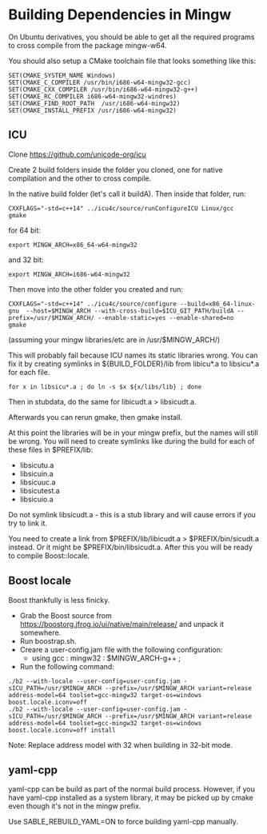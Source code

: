 ﻿# Building Dependencies in Mingw

On Ubuntu derivatives, you should be able to get all the required programs to cross compile from the package mingw-w64.

You should also setup a CMake toolchain file that looks something like this:
```
SET(CMAKE_SYSTEM_NAME Windows)
SET(CMAKE_C_COMPILER /usr/bin/i686-w64-mingw32-gcc)
SET(CMAKE_CXX_COMPILER /usr/bin/i686-w64-mingw32-g++)
SET(CMAKE_RC_COMPILER i686-w64-mingw32-windres)
SET(CMAKE_FIND_ROOT_PATH  /usr/i686-w64-mingw32)
SET(CMAKE_INSTALL_PREFIX /usr/i686-w64-mingw32)
```

## ICU

Clone https://github.com/unicode-org/icu

Create 2 build folders inside the folder you cloned, one for native compilation and the other to cross compile.

In the native build folder (let's call it buildA). Then inside that folder, run:

```
CXXFLAGS="-std=c++14" ../icu4c/source/runConfigureICU Linux/gcc
gmake
```

for 64 bit:
```
export MINGW_ARCH=x86_64-w64-mingw32
```
and 32 bit:
```
export MINGW_ARCH=i686-w64-mingw32
```

Then move into the other folder you created and run:
```
CXXFLAGS="-std=c++14" ../icu4c/source/configure --build=x86_64-linux-gnu  --host=$MINGW_ARCH --with-cross-build=$ICU_GIT_PATH/buildA --prefix=/usr/$MINGW_ARCH/ --enable-static=yes --enable-shared=no
gmake
```

(assuming your mingw libraries/etc are in /usr/$MINGW_ARCH/)

This will probably fail because ICU names its static libraries wrong. You can fix it by creating symlinks in ${BUILD_FOLDER}/lib from libicu\*.a to libsicu\*.a for each file.
```
for x in libsicu*.a ; do ln -s $x ${x/libs/lib} ; done
```
Then in stubdata, do the same for libicudt.a > libsicudt.a.

Afterwards you can rerun gmake, then gmake install. 

At this point the libraries will be in your mingw prefix, but the names will still be wrong. 
You will need to create symlinks like during the build for each of these files in $PREFIX/lib:
- libsicutu.a
- libsicuin.a
- libsicuuc.a
- libsicutest.a
- libsicuio.a

Do not symlink libsicudt.a - this is a stub library and will cause errors if you try to link it.

You need to create a link from $PREFIX/lib/libicudt.a > $PREFIX/bin/sicudt.a instead. Or it might be $PREFIX/bin/libsicudt.a. After this you will be ready to compile Boost::locale.

## Boost locale

Boost thankfully is less finicky.

- Grab the Boost source from https://boostorg.jfrog.io/ui/native/main/release/ and unpack it somewhere.
- Run boostrap.sh.
- Creare a user-config.jam file with the following configuration:
    - using gcc : mingw32 : $MINGW_ARCH-g++ ;
- Run the following command:
```
./b2 --with-locale --user-config=user-config.jam -sICU_PATH=/usr/$MINGW_ARCH --prefix=/usr/$MINGW_ARCH variant=release address-model=64 toolset=gcc-mingw32 target-os=windows boost.locale.iconv=off
./b2 --with-locale --user-config=user-config.jam -sICU_PATH=/usr/$MINGW_ARCH --prefix=/usr/$MINGW_ARCH variant=release address-model=64 toolset=gcc-mingw32 target-os=windows boost.locale.iconv=off install
```
Note: Replace address model with 32 when building in 32-bit mode.

## yaml-cpp

yaml-cpp can be build as part of the normal build process. However, if you have yaml-cpp installed as a system library, it may be picked up by cmake even though it's not in the mingw prefix.

Use SABLE_REBUILD_YAML=ON to force building yaml-cpp manually.
